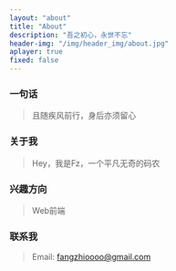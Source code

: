 ```yaml
---
layout: "about"
title: "About"
description: "吾之初心，永世不忘"
header-img: "/img/header_img/about.jpg"
aplayer: true
fixed: false
---
```


### 一句话

> 且随疾风前行，身后亦须留心

### 关于我

> Hey，我是Fz，一个平凡无奇的码农

### 兴趣方向

> Web前端

<!-- ### 参与社区 -->

### 联系我

> Email: fangzhioooo@gmail.com
